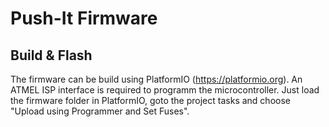 # Push-It Firmware

## Build & Flash
The firmware can be build using PlatformIO (https://platformio.org).
An ATMEL ISP interface is required to programm the microcontroller.
Just load the firmware folder in PlatformIO, goto the project tasks and
choose "Upload using Programmer and Set Fuses".